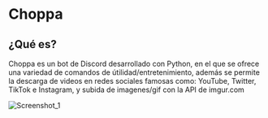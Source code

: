 # Choppa
## ¿Qué es?
Choppa es un bot de Discord desarrollado con Python, en el que se ofrece una variedad de comandos de útilidad/entretenimiento, además se permite la descarga de videos en redes sociales famosas como: YouTube, Twitter, TikTok e Instagram, y subida de imagenes/gif con la API de imgur.com

![Screenshot_1](https://github.com/user-attachments/assets/4103e60b-8fcd-411c-a27a-5cc796a7df55)
